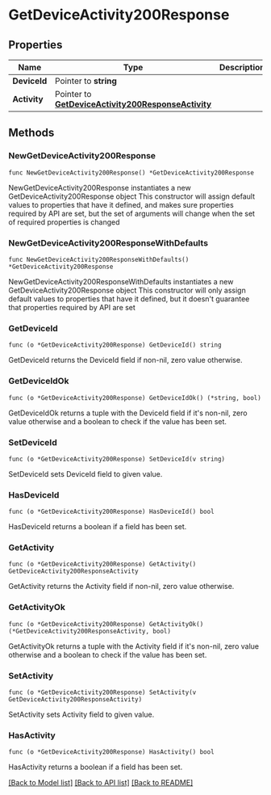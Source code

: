 # GetDeviceActivity200Response

## Properties

Name | Type | Description | Notes
------------ | ------------- | ------------- | -------------
**DeviceId** | Pointer to **string** |  | [optional] 
**Activity** | Pointer to [**GetDeviceActivity200ResponseActivity**](GetDeviceActivity200ResponseActivity.md) |  | [optional] 

## Methods

### NewGetDeviceActivity200Response

`func NewGetDeviceActivity200Response() *GetDeviceActivity200Response`

NewGetDeviceActivity200Response instantiates a new GetDeviceActivity200Response object
This constructor will assign default values to properties that have it defined,
and makes sure properties required by API are set, but the set of arguments
will change when the set of required properties is changed

### NewGetDeviceActivity200ResponseWithDefaults

`func NewGetDeviceActivity200ResponseWithDefaults() *GetDeviceActivity200Response`

NewGetDeviceActivity200ResponseWithDefaults instantiates a new GetDeviceActivity200Response object
This constructor will only assign default values to properties that have it defined,
but it doesn't guarantee that properties required by API are set

### GetDeviceId

`func (o *GetDeviceActivity200Response) GetDeviceId() string`

GetDeviceId returns the DeviceId field if non-nil, zero value otherwise.

### GetDeviceIdOk

`func (o *GetDeviceActivity200Response) GetDeviceIdOk() (*string, bool)`

GetDeviceIdOk returns a tuple with the DeviceId field if it's non-nil, zero value otherwise
and a boolean to check if the value has been set.

### SetDeviceId

`func (o *GetDeviceActivity200Response) SetDeviceId(v string)`

SetDeviceId sets DeviceId field to given value.

### HasDeviceId

`func (o *GetDeviceActivity200Response) HasDeviceId() bool`

HasDeviceId returns a boolean if a field has been set.

### GetActivity

`func (o *GetDeviceActivity200Response) GetActivity() GetDeviceActivity200ResponseActivity`

GetActivity returns the Activity field if non-nil, zero value otherwise.

### GetActivityOk

`func (o *GetDeviceActivity200Response) GetActivityOk() (*GetDeviceActivity200ResponseActivity, bool)`

GetActivityOk returns a tuple with the Activity field if it's non-nil, zero value otherwise
and a boolean to check if the value has been set.

### SetActivity

`func (o *GetDeviceActivity200Response) SetActivity(v GetDeviceActivity200ResponseActivity)`

SetActivity sets Activity field to given value.

### HasActivity

`func (o *GetDeviceActivity200Response) HasActivity() bool`

HasActivity returns a boolean if a field has been set.


[[Back to Model list]](../README.md#documentation-for-models) [[Back to API list]](../README.md#documentation-for-api-endpoints) [[Back to README]](../README.md)


